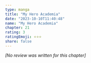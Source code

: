 ```yaml
---
type: manga
title: "My Hero Academia"
date: "2023-10-10T11:40:48"
name: "My Hero Academia"
chapter: 21
rating: 3
ratingEmoji: ⭐️⭐️⭐️
share: false
---
```


*[No review was written for this chapter]*
